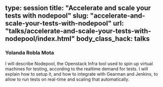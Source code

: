 type: session
title: "Accelerate and scale your tests with nodepool"
slug: "accelerate-and-scale-your-tests-with-nodepool"
url: "talks/accelerate-and-scale-your-tests-with-nodepool/index.html"
body_class_hack: talks
---

### Yolanda Robla Mota

I will describe Nodepool, the Openstack Infra tool used to spin up virtual machines for testing, according to the realtime demand for tests. I will explain how to setup it, and how to integrate with Gearman and Jenkins, to allow to run tests on real-time and scaling that automatically.